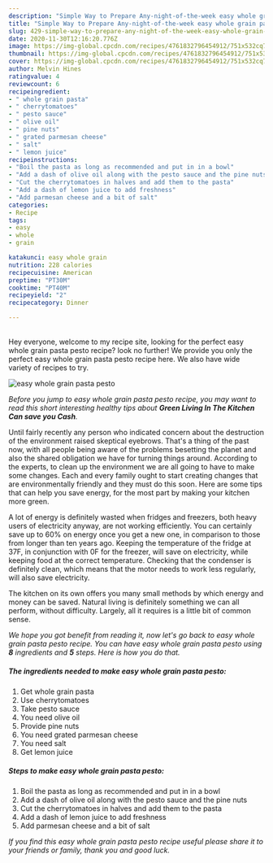 ```yaml
---
description: "Simple Way to Prepare Any-night-of-the-week easy whole grain pasta pesto"
title: "Simple Way to Prepare Any-night-of-the-week easy whole grain pasta pesto"
slug: 429-simple-way-to-prepare-any-night-of-the-week-easy-whole-grain-pasta-pesto
date: 2020-11-30T12:16:20.776Z
image: https://img-global.cpcdn.com/recipes/4761832796454912/751x532cq70/easy-whole-grain-pasta-pesto-recipe-main-photo.jpg
thumbnail: https://img-global.cpcdn.com/recipes/4761832796454912/751x532cq70/easy-whole-grain-pasta-pesto-recipe-main-photo.jpg
cover: https://img-global.cpcdn.com/recipes/4761832796454912/751x532cq70/easy-whole-grain-pasta-pesto-recipe-main-photo.jpg
author: Melvin Hines
ratingvalue: 4
reviewcount: 6
recipeingredient:
- " whole grain pasta"
- " cherrytomatoes"
- " pesto sauce"
- " olive oil"
- " pine nuts"
- " grated parmesan cheese"
- " salt"
- " lemon juice"
recipeinstructions:
- "Boil the pasta as long as recommended and put in in a bowl"
- "Add a dash of olive oil along with the pesto sauce and the pine nuts"
- "Cut the cherrytomatoes in halves and add them to the pasta"
- "Add a dash of lemon juice to add freshness"
- "Add parmesan cheese and a bit of salt"
categories:
- Recipe
tags:
- easy
- whole
- grain

katakunci: easy whole grain 
nutrition: 228 calories
recipecuisine: American
preptime: "PT30M"
cooktime: "PT40M"
recipeyield: "2"
recipecategory: Dinner

---
```

<br>
Hey everyone, welcome to my recipe site, looking for the perfect easy whole grain pasta pesto recipe? look no further! We provide you only the perfect easy whole grain pasta pesto recipe here. We also have wide variety of recipes to try.
<br>


![easy whole grain pasta pesto](https://img-global.cpcdn.com/recipes/4761832796454912/751x532cq70/easy-whole-grain-pasta-pesto-recipe-main-photo.jpg)

<i>Before you jump to easy whole grain pasta pesto recipe, you may want to read this short interesting healthy tips about 
<strong>Green Living In The Kitchen Can save you Cash</strong>.</i>
</br>

Until fairly recently any person who indicated concern about the destruction of the environment raised skeptical eyebrows. That's a thing of the past now, with all people being aware of the problems besetting the planet and also the shared obligation we have for turning things around. According to the experts, to clean up the environment we are all going to have to make some changes. Each and every family ought to start creating changes that are environmentally friendly and they must do this soon. Here are some tips that can help you save energy, for the most part by making your kitchen more green.

A lot of energy is definitely wasted when fridges and freezers, both heavy users of electricity anyway, are not working efficiently. You can certainly save up to 60% on energy once you get a new one, in comparison to those from longer than ten years ago. Keeping the temperature of the fridge at 37F, in conjunction with 0F for the freezer, will save on electricity, while keeping food at the correct temperature. Checking that the condenser is definitely clean, which means that the motor needs to work less regularly, will also save electricity.

The kitchen on its own offers you many small methods by which energy and money can be saved. Natural living is definitely something we can all perform, without difficulty. Largely, all it requires is a little bit of common sense.


<i>We hope you got benefit from reading it, now let's go back to easy whole grain pasta pesto recipe. You can have easy whole grain pasta pesto using <strong>8</strong> ingredients and <strong>5</strong> steps. Here is how you do that.
</i>

##### The ingredients needed to make easy whole grain pasta pesto:

1. Get  whole grain pasta
1. Use  cherrytomatoes
1. Take  pesto sauce
1. You need  olive oil
1. Provide  pine nuts
1. You need  grated parmesan cheese
1. You need  salt
1. Get  lemon juice


##### Steps to make easy whole grain pasta pesto:

1. Boil the pasta as long as recommended and put in in a bowl
1. Add a dash of olive oil along with the pesto sauce and the pine nuts
1. Cut the cherrytomatoes in halves and add them to the pasta
1. Add a dash of lemon juice to add freshness
1. Add parmesan cheese and a bit of salt


<i>If you find this easy whole grain pasta pesto recipe useful please share it to your friends or family, thank you and good luck.</i>
